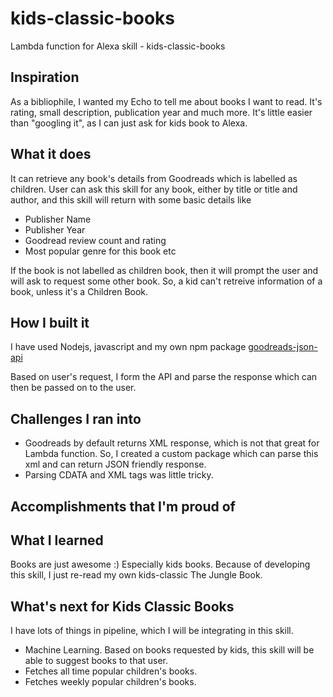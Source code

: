 # kids-classic-books
Lambda function for Alexa skill - kids-classic-books

## Inspiration

As a bibliophile, I wanted my Echo to tell me about books I want to read. It's rating, small description, publication year and much more. It's little easier than "googling it", as I can just ask for kids book to Alexa.

## What it does

It can retrieve any book's details from Goodreads which is labelled as children. User can ask this skill for any book, either by title or title and author, and this skill will return with some basic details like
- Publisher Name
- Publisher Year
- Goodread review count and rating
- Most popular genre for this book etc

If the book is not labelled as children book, then it will prompt the user and will ask to request some other book. So, a kid can't retreive information of a book, unless it's a Children Book.

## How I built it

I have used Nodejs, javascript and my own npm package [goodreads-json-api](https://www.npmjs.com/package/goodreads-json-api)

Based on user's request, I form the API and parse the response which can then be passed on to the user.

## Challenges I ran into

- Goodreads by default returns XML response, which is not that great for Lambda function. So, I created a custom package which can parse this xml and can return JSON friendly response.
- Parsing CDATA and XML tags was little tricky.

## Accomplishments that I'm proud of

## What I learned

Books are just awesome :)
Especially kids books. Because of developing this skill, I just re-read my own kids-classic The Jungle Book.

## What's next for Kids Classic Books

I have lots of things in pipeline, which I will be integrating in this skill.

- Machine Learning. Based on books requested by kids, this skill will be able to suggest books to that user.
- Fetches all time popular children's books.
- Fetches weekly popular children's books.